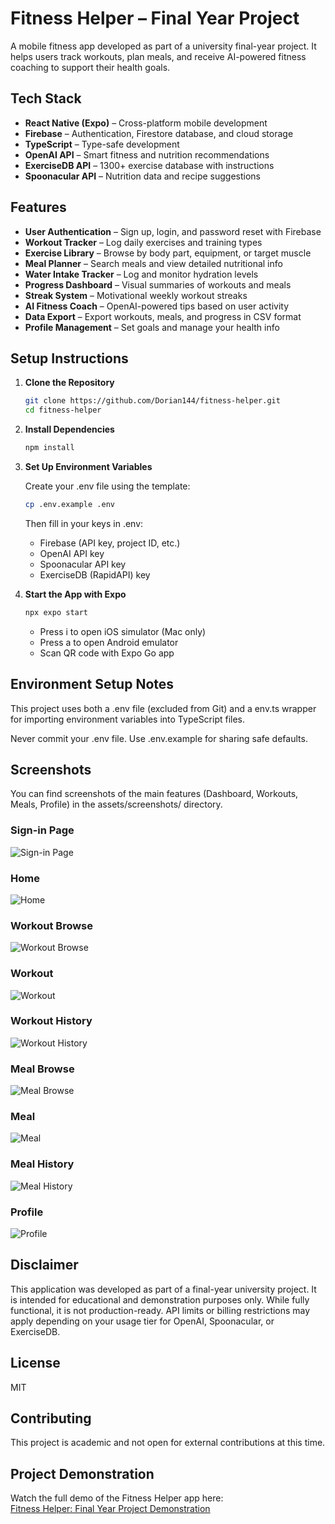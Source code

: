 # Fitness Helper – Final Year Project

A mobile fitness app developed as part of a university final-year project. It helps users track workouts, plan meals, and receive AI-powered fitness coaching to support their health goals.

## Tech Stack

- **React Native (Expo)** – Cross-platform mobile development
- **Firebase** – Authentication, Firestore database, and cloud storage
- **TypeScript** – Type-safe development
- **OpenAI API** – Smart fitness and nutrition recommendations
- **ExerciseDB API** – 1300+ exercise database with instructions
- **Spoonacular API** – Nutrition data and recipe suggestions

## Features

- **User Authentication** – Sign up, login, and password reset with Firebase
- **Workout Tracker** – Log daily exercises and training types
- **Exercise Library** – Browse by body part, equipment, or target muscle
- **Meal Planner** – Search meals and view detailed nutritional info
- **Water Intake Tracker** – Log and monitor hydration levels
- **Progress Dashboard** – Visual summaries of workouts and meals
- **Streak System** – Motivational weekly workout streaks
- **AI Fitness Coach** – OpenAI-powered tips based on user activity
- **Data Export** – Export workouts, meals, and progress in CSV format
- **Profile Management** – Set goals and manage your health info

## Setup Instructions

1. **Clone the Repository**
   ```bash
   git clone https://github.com/Dorian144/fitness-helper.git
   cd fitness-helper
   ```

2. **Install Dependencies**
   ```bash
   npm install
   ```

3. **Set Up Environment Variables**
   
   Create your .env file using the template:
   ```bash
   cp .env.example .env
   ```
   
   Then fill in your keys in .env:
   - Firebase (API key, project ID, etc.)
   - OpenAI API key
   - Spoonacular API key
   - ExerciseDB (RapidAPI) key

4. **Start the App with Expo**
   ```bash
   npx expo start
   ```
   - Press i to open iOS simulator (Mac only)
   - Press a to open Android emulator
   - Scan QR code with Expo Go app

## Environment Setup Notes
This project uses both a .env file (excluded from Git) and a env.ts wrapper for importing environment variables into TypeScript files.

Never commit your .env file. Use .env.example for sharing safe defaults.

## Screenshots
You can find screenshots of the main features (Dashboard, Workouts, Meals, Profile) in the assets/screenshots/ directory.

### Sign-in Page
![Sign-in Page](assets/screenshots/sign-in.jpg)

### Home
![Home](assets/screenshots/home.jpg)

### Workout Browse
![Workout Browse](assets/screenshots/workout-browse.jpg)

### Workout
![Workout](assets/screenshots/workout-workout.jpg)

### Workout History
![Workout History](assets/screenshots/workout-history.jpg)

### Meal Browse
![Meal Browse](assets/screenshots/meal-browse.jpg)

### Meal
![Meal](assets/screenshots/meal-meal.jpg)

### Meal History
![Meal History](assets/screenshots/meal-history.jpg)

### Profile
![Profile](assets/screenshots/profile.jpg)

## Disclaimer
This application was developed as part of a final-year university project. It is intended for educational and demonstration purposes only. While fully functional, it is not production-ready. API limits or billing restrictions may apply depending on your usage tier for OpenAI, Spoonacular, or ExerciseDB.

## License
MIT

## Contributing
This project is academic and not open for external contributions at this time.

## Project Demonstration

Watch the full demo of the Fitness Helper app here:  
[Fitness Helper: Final Year Project Demonstration](https://www.youtube.com/live/-0-vHY8tZzU)

